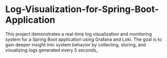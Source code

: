 # Log-Visualization-for-Spring-Boot-Application
This project demonstrates a real-time log visualization and monitoring system for a Spring Boot application using Grafana and Loki. The goal is to gain deeper insight into system behavior by collecting, storing, and visualizing logs generated every 5 seconds,.
